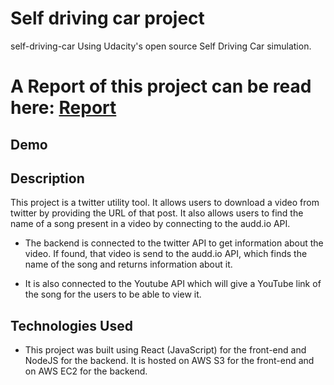 # Self driving car project
 self-driving-car Using Udacity's open source Self Driving Car simulation. 
# A Report of this project can be read here: [Report](https://drive.google.com/file/d/19vaZZIv00hmTZfFFHB_dLwIcJd8Jahnz/view?usp=sharing)


## Demo




## Description

This project is a twitter utility tool. It allows users to download a video from twitter by providing the URL of that post.
It also allows users to find the name of a song present in a video by connecting to the audd.io API.

* The backend is connected to the twitter API to get information about the video. If found, that video is send to the audd.io API, which finds the name of the song and returns information about it.

* It is also connected to the Youtube API which will give a YouTube link of the song for the users to be able to view it.

## Technologies Used
* This project was built using React (JavaScript) for the front-end and NodeJS for the backend. It is hosted on AWS S3 for the front-end and on AWS EC2 for the backend.
